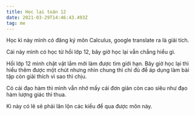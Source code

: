 ```yaml
---
title: Học lại toán 12
date: 2021-03-29T14:46:43.493Z
tag: me
---
```

Học kì này mình có đăng ký môn Calculus, google translate ra là giải tích. 

Cái này mình có học từ hồi lớp 12, bây giờ học lại vẫn chẳng hiểu gì.

Hồi lớp 12 mình chật vật lắm mới làm được tìm giới hạn. Bây giờ học lại thì hiểu thêm được một chút nhưng nhìn chung thì chỉ đủ để áp dụng làm bài tập còn giải thích vì sao thì chịu. 

Có cái đạo hàm thì mình vẫn nhớ mấy cái đơn giản còn cao siêu như đạo hàm lượng giác thì thua. 

Kì này có lẽ sẽ phải lăn lộn các kiểu để qua được môn này.